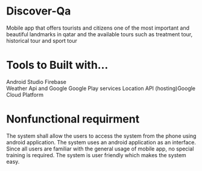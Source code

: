 # Discover-Qa
Mobile app that offers tourists and citizens one of the most important and beautiful landmarks in qatar and
the available tours such as treatment tour, historical tour and sport tour 

# Tools to Built with…
Android Studio
Firebase  
Weather Api and Google  Google Play services Location API
(hosting)Google Cloud Platform

# Nonfunctional requirment
The system shall allow the users to access the system from the phone using android application. 
The system uses an android application as an interface. 
Since all users are familiar with the general usage of mobile app, 
no special training is required. The system is user friendly which makes the system easy.
